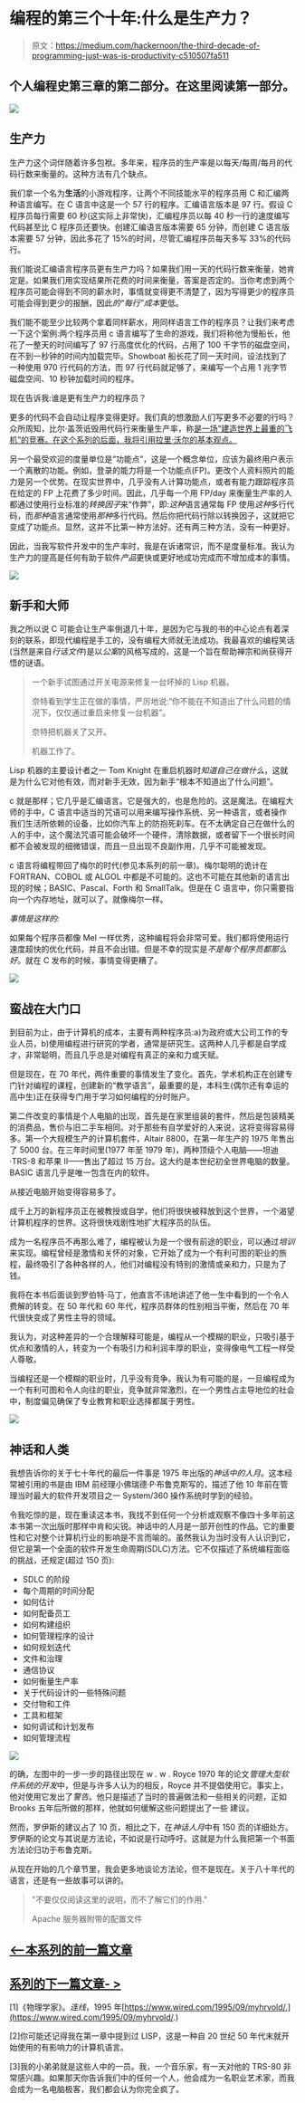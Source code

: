 # 编程的第三个十年:什么是生产力？

> 原文：<https://medium.com/hackernoon/the-third-decade-of-programming-just-was-is-productivity-c510507fa511>

## 个人编程史第三章的第二部分。在这里阅读第一部分。

![](img/8aaf5319286161ea5d33c6370a7c9c34.png)

## 生产力

生产力这个词伴随着许多包袱。多年来，程序员的生产率是以每天/每周/每月的代码行数来衡量的。这种方法有几个缺点。

我们拿一个名为**生活**的小游戏程序，让两个不同技能水平的程序员用 C 和汇编两种语言编写。在 C 语言中这是一个 57 行的程序。汇编语言版本是 97 行。假设 C 程序员每行需要 60 秒(这实际上非常快)，汇编程序员以每 40 秒一行的速度编写代码甚至比 C 程序员还要快。创建汇编语言版本需要 65 分钟，而创建 C 语言版本需要 57 分钟，因此多花了 15%的时间，尽管汇编程序员每天多写 33%的代码行。

我们能说汇编语言程序员更有生产力吗？如果我们用一天的代码行数来衡量，她肯定是。如果我们用实现结果所花费的时间来衡量，答案是否定的。当你考虑到两个程序员可能会得到不同的薪水时，事情就变得更不清楚了，因为写得更少的程序员可能会得到更少的报酬，因此*的“每行”成本*更低。

我们能不能至少比较两个拿着同样薪水，用同样语言工作的程序员？让我们来考虑一下这个案例:两个程序员用 c 语言编写了生命的游戏，我们将称他为慢船长，他花了一整天的时间编写了 97 行高度优化的代码，占用了 100 千字节的磁盘空间，在不到一秒钟的时间内加载完毕。Showboat 船长花了同一天时间，设法找到了一种使用 970 行代码的方法，而 97 行代码就足够了，来编写一个占用 1 兆字节磁盘空间、10 秒钟加载时间的程序。

现在告诉我:谁是更有生产力的程序员？

更多的代码不会自动让程序变得更好。我们真的想激励人们写更多不必要的行吗？众所周知，比尔·盖茨诋毁用代码行来衡量生产率，称[是一场“建造世界上最重的飞机”的竞赛。在这个系列的后面，我将引用拉里·沃尔的基本观点。](https://www.wired.com/1995/09/myhrvold/)

另一个最受欢迎的度量单位是“功能点”，这是一个概念单位，应该为最终用户表示一个离散的功能。例如，登录的能力将是一个功能点(FP)。更改个人资料照片的能力是另一个优势。在现实世界中，几乎没有人计算功能点，或者有能力跟踪程序员在给定的 FP 上花费了多少时间。因此，几乎每一个用 FP/day 来衡量生产率的人都通过使用行业标准的*转换因子*来“作弊”，即:*这种*语言通常每 FP 使用*这种*多行代码，而*那种*语言通常使用*那种*多行代码。然后你把代码行除以转换因子，这就把它变成了功能点。显然，这并不比第一种方法好。还有两三种方法，没有一种更好。

因此，当我写软件开发中的生产率时，我是在诉诸常识，而不是度量标准。我认为生产力的提高是任何有助于软件*产品*更快或更好地成功完成而不增加成本的事情。

![](img/9d0dcadaaed9c555cb2ff8351e6f26f9.png)

## 新手和大师

我之所以说 C 可能会让生产率倒退几十年，是因为它与我的书的中心论点有着深刻的联系，即现代编程是手工的，没有编程大师就无法成功。我最喜欢的编程笑话(当然是来自*行话文件*)是以*公案*的风格写成的，这是一个旨在帮助禅宗和尚获得开悟的谜语。

> 一个新手试图通过开关电源来修复一台坏掉的 Lisp 机器。
> 
> 奈特看到学生正在做的事情，严厉地说:“你不能在不知道出了什么问题的情况下，仅仅通过重启来修复一台机器”。
> 
> 奈特把机器关了又开。
> 
> 机器工作了。

Lisp 机器的主要设计者之一 Tom Knight 在重启机器时*知道自己在做什么*，这就是为什么它对他有效，而对新手无效，因为新手“根本不知道出了什么问题”。

c 就是那样；它几乎是汇编语言。它是强大的，也是危险的。这是魔法。在编程大师的手中，C 语言中适当的咒语可以用来编写操作系统、另一种语言，或者操作我们生活所依赖的设备，比如你汽车上的防抱死刹车。在不太确定自己在做什么的人的手中，这个魔法咒语可能会破坏一个硬件，清除数据，或者留下一个很长时间都不会被发现的细微错误，而且一旦出现不良副作用，几乎不可能被发现。

c 语言将编程带回了梅尔的时代(参见本系列的前一章)。梅尔聪明的诡计在 FORTRAN、COBOL 或 ALGOL 中都是不可能的。这也不可能在其他新的语言出现的时候；BASIC、Pascal、Forth 和 SmallTalk。但是在 C 语言中，你只需要指向一个内存地址，就可以了。就像梅尔一样。

*事情是这样的:*

如果每个程序员都像 Mel 一样优秀，这种编程将会非常可爱。我们都将使用运行速度超快的优化代码，并且不会出错。但是不幸的现实是*不是每个程序员都那么好*。就在 C 发布的时候，事情变得更糟了。

![](img/abcf155f5cd9d2f68176473f3def2082.png)

## 蛮战在大门口

到目前为止，由于计算机的成本，主要有两种程序员:a)为政府或大公司工作的专业人员，b)使用编程进行研究的学者，通常是研究生。这两种人几乎都是自学成才，非常聪明，而且几乎总是对编程有真正的亲和力或天赋。

但是现在，在 70 年代，两件重要的事情发生了变化。首先，学术机构正在创建专门针对编程的课程，创建新的“教学语言”，最重要的是，本科生(偶尔还有幸运的高中生)正在获得专门用于学习如何编程的分时账户。

第二件改变的事情是个人电脑的出现，首先是在家里组装的套件，然后是包装精美的消费品，售价与旧二手车相同。对于那些有自学爱好的人来说，这将变得容易得多。第一个大规模生产的计算机套件，Altair 8800，在第一年生产的 1975 年售出了 5000 台。在三年时间里(1977 年至 1979 年)，两种顶级个人电脑——坦迪·TRS-8 和苹果 II——售出了超过 15 万台。这大约是本世纪初全世界电脑的数量。BASIC 语言几乎是唯一包含在内的软件。

从接近电脑开始变得容易多了。

成千上万的新程序员正在被教授或自学，他们将很快被释放到这个世界，一个渴望计算机程序的世界。这将很快戏剧性地扩大程序员的队伍。

成为一名程序员不再那么难了，编程被认为是一个很有前途的职业，可以通过*培训*来实现。编程曾经是激情和关怀的对象，它开始了成为一个有利可图的职业的旅程，最终吸引了各种各样的人，他们对编程没有特别的激情或亲和力，只是为了钱。

我将在本书后面谈到罗伯特·马丁，他直言不讳地讲述了他一生中看到的一个令人费解的转变。在 50 年代和 60 年代，程序员群体的性别相当平衡，然后在 70 年代很快变成了男性主导的领域。

我认为，对这种差异的一个合理解释可能是，编程从一个模糊的职业，只吸引基于优点和激情的人，转变为一个有吸引力和利润丰厚的职业，变得像电气工程一样受人尊敬。

当编程还是一个模糊的职业时，几乎没有竞争。我认为有可能的是，一旦编程成为一个有利可图和令人向往的职业，竞争就非常激烈，在一个男性占主导地位的社会中，制度偏见确保了专业教育和职业选择都属于男性。

![](img/d32a81a8d601590e4fff4788b6ea8a6f.png)

## 神话和人类

我想告诉你的关于七十年代的最后一件事是 1975 年出版的*神话中的人月*。这本经常被引用的书是由 IBM 前经理小佛瑞德·P·布鲁克斯写的，描述了他 10 年前在管理当时最大的软件开发项目之一 System/360 操作系统时学到的经验。

令我吃惊的是，现在重读这本书，我找不到任何一个分析或观察不像四十多年前这本书第一次出版时那样中肯和尖锐。神话中的人月是一部开创性的作品。它的重要性和它对整个计算机行业的影响是不言而喻的。虽然我认为当时没有人认识到它，但它是第一个全面的软件开发生命周期(SDLC)方法。它不仅描述了系统编程面临的挑战，还规定(超过 150 页):

*   SDLC 的阶段
*   每个周期的时间分配
*   如何估计
*   如何配备员工
*   如何构建组织
*   如何管理程序的设计
*   如何规划迭代
*   文件和治理
*   通信协议
*   如何衡量生产率
*   关于代码设计的一些特殊问题
*   交付物和工件
*   工具和框架
*   如何调试和计划发布
*   如何管理流程

![](img/d3a2b3785f1137cfb970554c4659b166.png)

的确，左图中的一步一步的路径出现在 w . w . Royce 1970 年的论文*管理大型软件系统的开发*中，但是与许多人认为的相反，Royce 并不提倡使用它。事实上，他对使用它发出了*警告*。他只是描述了当时的普遍做法和一些相关的问题，正如 Brooks 五年后所做的那样，他就如何缓解这些问题提出了一些
建议。

然而，罗伊斯的建议占了 10 页，相比之下，在*神话人月*中有 150 页的详细处方。罗伊斯的论文与其说是方法论，不如说是行动呼吁。这就是为什么我把第一个书面方法论归功于布鲁克斯。

从现在开始的几个章节里，我会更多地谈论方法论，但不是现在。关于八十年代的语言，还是有一些故事可以讲的。

> "不要仅仅阅读这里的说明，而不了解它们的作用."
> 
> Apache 服务器附带的配置文件

## [<——本系列的前一篇文章](https://hackernoon.com/the-winds-of-change-1970-1980-c1baa1c07872)

## [系列的下一篇文章- >](https://hackernoon.com/the-fourth-decade-of-programming-bigger-boxes-smaller-talk-ba3d2410898e)

[1]《物理学家》。*连线*，1995 年[https://www.wired.com/1995/09/myhrvold/.](https://www.wired.com/1995/09/myhrvold/.)

[2]你可能还记得我在第一章中提到过 LISP，这是一种自 20 世纪 50 年代末就开始使用的有影响力的计算机语言。

[3]我的小弟弟就是这些人中的一员。我，一个音乐家，有一天对他的 TRS-80 非常感兴趣。如果那天你告诉我们中的任何一个人，他会成为一名职业艺术家，而我会成为一名电脑极客，我们都会认为你完全疯了。